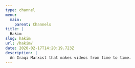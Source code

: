 ```yaml
---
type: channel
menu:
  main:
    parent: Channels
title: |
  Hakim
slug: hakim
url: /hakim/
date: 2020-02-17T14:20:19.723Z
description: |
  An Iraqi Marxist that makes videos from time to time.
---
```

